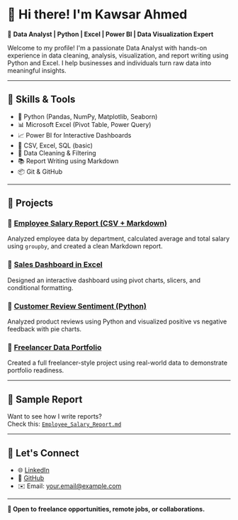 # 👋 Hi there! I'm Kawsar Ahmed

🎯 **Data Analyst | Python | Excel | Power BI | Data Visualization Expert**

Welcome to my profile! I'm a passionate Data Analyst with hands-on experience in data cleaning, analysis, visualization, and report writing using Python and Excel. I help businesses and individuals turn raw data into meaningful insights.

---

## 🧠 Skills & Tools

- 🐍 Python (Pandas, NumPy, Matplotlib, Seaborn)
- 📊 Microsoft Excel (Pivot Table, Power Query)
- 📈 Power BI for Interactive Dashboards
- 📁 CSV, Excel, SQL (basic)
- 🧼 Data Cleaning & Filtering
- 📚 Report Writing using Markdown
- 📦 Git & GitHub

---

## 📌 Projects

### 🔹 [Employee Salary Report (CSV + Markdown)](https://github.com/your-username/employee-salary-report)
Analyzed employee data by department, calculated average and total salary using `groupby`, and created a clean Markdown report.

### 🔹 [Sales Dashboard in Excel](https://github.com/your-username/sales-dashboard)
Designed an interactive dashboard using pivot charts, slicers, and conditional formatting.

### 🔹 [Customer Review Sentiment (Python)](https://github.com/your-username/customer-review-analysis)
Analyzed product reviews using Python and visualized positive vs negative feedback with pie charts.

### 🔹 [Freelancer Data Portfolio](https://github.com/your-username/freelancer-data-portfolio)
Created a full freelancer-style project using real-world data to demonstrate portfolio readiness.

---

## 🧾 Sample Report

Want to see how I write reports?  
Check this: [`Employee_Salary_Report.md`](https://github.com/your-username/employee-salary-report/blob/main/Employee_Salary_Report.md)

---

## 🤝 Let's Connect

- 🌐 [LinkedIn](https://www.linkedin.com/in/your-profile)
- 🐙 [GitHub](https://github.com/your-username)
- ✉️ Email: your.email@example.com

---

**🔎 Open to freelance opportunities, remote jobs, or collaborations.**
